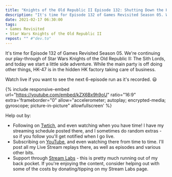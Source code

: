 ```yaml
---
title: "Knights of the Old Republic II Episode 132: Shutting Down the HK Factory Part 1"
description: "It's time for Episode 132 of Games Revisited Season 05. We're continuing our play-through of Star Wars Knights of the Old Republic II: The Sith Lords, and today we start a little side adventure. While the main party is off doing other things, HK-47 is in the hidden HK factory taking care of business."
date: 2021-02-17 06:30:00
tags:
- Games Revisited
- Star Wars Knights of the Old Republic II
repost: "" #"dev.to"
---
```


It's time for Episode 132 of Games Revisited Season 05. We're continuing our play-through of Star Wars Knights of the Old Republic II: The Sith Lords, and today we start a little side adventure. While the main party is off doing other things, HK-47 is in the hidden HK factory taking care of business.

Watch live if you want to see the next 6-episode run as it's recorded. :smiley:
<!--more-->

{% include responsive-embed url="https://youtube.com/embed/kZX6Bx9h9oU" ratio="16:9" extra='frameborder="0" allow="accelerometer; autoplay; encrypted-media; gyroscope; picture-in-picture" allowfullscreen' %}

Help out by:
 * Following on [Twtich](https://twitch.tv/AnonJr_Live), and even watching when you have time! I have my streaming schedule posted there, and I sometimes do random extras - so if you follow you'll get notified when I go live.
 * Subscribing on [YouTube](http://www.youtube.com/channel/UCXafqhKHbkSUIrq0LAuu0tw), and even watching there from time to time. I'll post all my Live Stream replays there, as well as episodes and various other bits.
 * Support through [Stream Labs](https://streamlabs.com/anonjr_live) - this is pretty much running out of my back pocket. If you're enjoying the content, consider helping out with some of the costs by donating/tipping on my Stream Labs page.